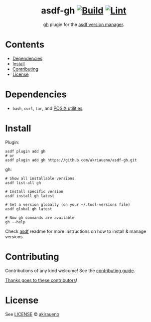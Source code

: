 <div align="center">

# asdf-gh [![Build](https://github.com/akriaueno/asdf-gh/actions/workflows/build.yml/badge.svg)](https://github.com/akriaueno/asdf-gh/actions/workflows/build.yml) [![Lint](https://github.com/akriaueno/asdf-gh/actions/workflows/lint.yml/badge.svg)](https://github.com/akriaueno/asdf-gh/actions/workflows/lint.yml)

[gh](https://github.com/cli/cli) plugin for the [asdf version manager](https://asdf-vm.com).

</div>

# Contents

- [Dependencies](#dependencies)
- [Install](#install)
- [Contributing](#contributing)
- [License](#license)

# Dependencies

- `bash`, `curl`, `tar`, and [POSIX utilities](https://pubs.opengroup.org/onlinepubs/9699919799/idx/utilities.html).

# Install

Plugin:

```shell
asdf plugin add gh
# or
asdf plugin add gh https://github.com/akriaueno/asdf-gh.git
```

gh:

```shell
# Show all installable versions
asdf list-all gh

# Install specific version
asdf install gh latest

# Set a version globally (on your ~/.tool-versions file)
asdf global gh latest

# Now gh commands are available
gh --help
```

Check [asdf](https://github.com/asdf-vm/asdf) readme for more instructions on how to
install & manage versions.

# Contributing

Contributions of any kind welcome! See the [contributing guide](contributing.md).

[Thanks goes to these contributors](https://github.com/akriaueno/asdf-gh/graphs/contributors)!

# License

See [LICENSE](LICENSE) © [akiraueno](https://github.com/akriaueno/)
